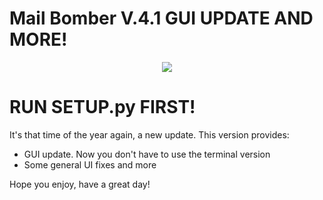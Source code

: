 # Mail Bomber V.4.1 GUI UPDATE AND MORE!

<p align='center'>
  <img src='https://github.com/FlatEarthGary/RELEASES/blob/master/MailBomber_V4.1/images/pic.png'>
</p>

# RUN SETUP.py FIRST!

It's that time of the year again, a new update.
This version provides:

 - GUI update. Now you don't have to use the terminal version
 - Some general UI fixes and more

Hope you enjoy, have a great day!

